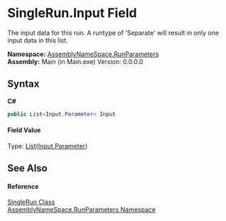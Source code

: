 # SingleRun.Input Field
 

The input data for this run. A runtype of 'Separate' will result in only one input data in this list.

**Namespace:**&nbsp;<a href="4763cf1c-e4af-43c5-78fe-6f03f6e2281f">AssemblyNameSpace.RunParameters</a><br />**Assembly:**&nbsp;Main (in Main.exe) Version: 0.0.0.0

## Syntax

**C#**<br />
``` C#
public List<Input.Parameter> Input
```


#### Field Value
Type: <a href="http://msdn2.microsoft.com/en-us/library/6sh2ey19" target="_blank">List</a>(<a href="91de3ff0-c85c-6992-0f2b-c9c98f4b904a">Input.Parameter</a>)

## See Also


#### Reference
<a href="af5c52aa-e355-ecee-14fb-728210fd89c2">SingleRun Class</a><br /><a href="4763cf1c-e4af-43c5-78fe-6f03f6e2281f">AssemblyNameSpace.RunParameters Namespace</a><br />